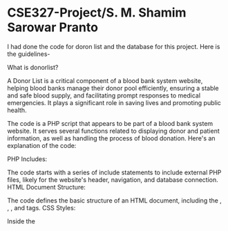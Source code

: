 # CSE327-Project/S. M. Shamim Sarowar Pranto

I had done the code for doron list and the database for this project. Here is the guidelines-


What is donorlist?

A Donor List is a critical component of a blood bank system website, helping blood banks manage their donor pool efficiently, ensuring a stable and safe blood supply, and facilitating prompt responses to medical emergencies. It plays a significant role in saving lives and promoting public health.


The code is a PHP script that appears to be part of a blood bank system website. It serves several functions related to displaying donor and patient information, as well as handling the process of blood donation. Here's an explanation of the code:

PHP Includes:

The code starts with a series of include statements to include external PHP files, likely for the website's header, navigation, and database connection.
HTML Document Structure:

The code defines the basic structure of an HTML document, including the <!DOCTYPE html>, <html>, <head>, and <body> tags.
CSS Styles:

Inside the <style> tag within the <head>, the code defines CSS styles for the table and text.
Donor List Table:

The page displays a "Donor List" with a table that includes columns for "ID," "Name," "Blood Group," "Gender," "Age," "Weight," "Last Donated," "Phone Number," and "Address."
PHP Code for Donor Data:

PHP code queries the database to retrieve donor records from the "donor" table using $db->query("SELECT * FROM donor").
It then iterates through the results and fetches each record as an object using fetch(PDO::FETCH_OBJ).
Eligibility Check:

Within the loop, the code calculates the time elapsed since the last donation in months and checks if it's greater than or equal to 3 months ($month>=3.0).
If the donor is eligible (has not donated in the last 3 months), their information is displayed in the table.
Patient List Table:

Below the Donor List, the code displays a "Patient List" in a similar format. It retrieves and displays patient information from the "patient" table in the database.
Donation Process Form:

A form labeled "Proceed a Donation" allows users to initiate a donation process.
Users are prompted to enter the ID of the donor and the ID of the patient.
Upon form submission, the code checks the eligibility of the donor based on the last donation date and other conditions.
Donation Handling:

If the donor is eligible, the code performs the following actions:
Retrieves additional information about the donor and patient.
Generates a unique donation ID using uniqid().
Inserts a new donation record into the "donation" table in the database.
Updates the last donation date of the donor in the "donor" table.
User Feedback:

The code displays alert messages using JavaScript (<script>alert('Message')</script>) to provide feedback on the success or failure of the donation process.
Overall, this code is a part of a blood bank system that manages donor and patient information and facilitates the process of blood donation, including eligibility checks and database updates. It aims to ensure a safe and organized blood donation process.
